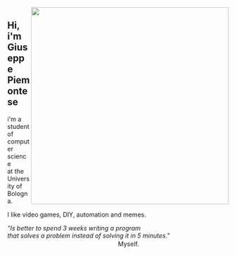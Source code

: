 <img src="https://user-images.githubusercontent.com/74179141/129973435-97e67f74-e4cc-4778-a842-836f31a705f4.png" align="right" width="450">

## Hi, i'm Giuseppe Piemontese


i'm a student of computer science <br/>
at the University of Bologna.

I like video games, DIY, automation and memes.

*"Is better to spend 3 weeks writing a program <br/>
that solves a problem instead of solving it in 5 minutes."* <br/>
　　　　　　　　　　　　　　　　　　Myself.
                  
<!-- <img src="https://user-images.githubusercontent.com/74179141/129974236-b01e2c51-d9c7-4720-98a7-2ff8833820ad.png" width="30" align="left"> 
<img src="https://user-images.githubusercontent.com/74179141/129974590-c25a5b53-156b-4286-b0ce-d9f2398d7b16.png" width="34"> 
<img src="https://user-images.githubusercontent.com/74179141/129975331-6063fba9-31a0-439a-abf0-6ba21c3598ea.gif"> -->



